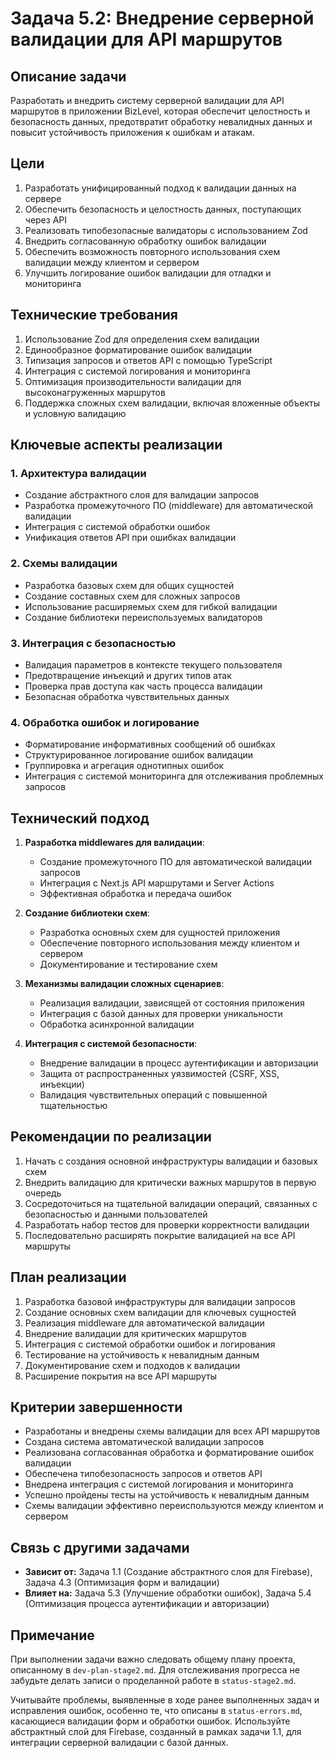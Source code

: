 # Задача 5.2: Внедрение серверной валидации для API маршрутов

## Описание задачи

Разработать и внедрить систему серверной валидации для API маршрутов в приложении BizLevel, которая обеспечит целостность и безопасность данных, предотвратит обработку невалидных данных и повысит устойчивость приложения к ошибкам и атакам.

## Цели

1. Разработать унифицированный подход к валидации данных на сервере
2. Обеспечить безопасность и целостность данных, поступающих через API
3. Реализовать типобезопасные валидаторы с использованием Zod
4. Внедрить согласованную обработку ошибок валидации
5. Обеспечить возможность повторного использования схем валидации между клиентом и сервером
6. Улучшить логирование ошибок валидации для отладки и мониторинга

## Технические требования

1. Использование Zod для определения схем валидации
2. Единообразное форматирование ошибок валидации
3. Типизация запросов и ответов API с помощью TypeScript
4. Интеграция с системой логирования и мониторинга
5. Оптимизация производительности валидации для высоконагруженных маршрутов
6. Поддержка сложных схем валидации, включая вложенные объекты и условную валидацию

## Ключевые аспекты реализации

### 1. Архитектура валидации
- Создание абстрактного слоя для валидации запросов
- Разработка промежуточного ПО (middleware) для автоматической валидации
- Интеграция с системой обработки ошибок
- Унификация ответов API при ошибках валидации

### 2. Схемы валидации
- Разработка базовых схем для общих сущностей
- Создание составных схем для сложных запросов
- Использование расширяемых схем для гибкой валидации
- Создание библиотеки переиспользуемых валидаторов

### 3. Интеграция с безопасностью
- Валидация параметров в контексте текущего пользователя
- Предотвращение инъекций и других типов атак
- Проверка прав доступа как часть процесса валидации
- Безопасная обработка чувствительных данных

### 4. Обработка ошибок и логирование
- Форматирование информативных сообщений об ошибках
- Структурированное логирование ошибок валидации
- Группировка и агрегация однотипных ошибок
- Интеграция с системой мониторинга для отслеживания проблемных запросов

## Технический подход

1. **Разработка middlewares для валидации**:
   - Создание промежуточного ПО для автоматической валидации запросов
   - Интеграция с Next.js API маршрутами и Server Actions
   - Эффективная обработка и передача ошибок

2. **Создание библиотеки схем**:
   - Разработка основных схем для сущностей приложения
   - Обеспечение повторного использования между клиентом и сервером
   - Документирование и тестирование схем

3. **Механизмы валидации сложных сценариев**:
   - Реализация валидации, зависящей от состояния приложения
   - Интеграция с базой данных для проверки уникальности
   - Обработка асинхронной валидации

4. **Интеграция с системой безопасности**:
   - Внедрение валидации в процесс аутентификации и авторизации
   - Защита от распространенных уязвимостей (CSRF, XSS, инъекции)
   - Валидация чувствительных операций с повышенной тщательностью

## Рекомендации по реализации

1. Начать с создания основной инфраструктуры валидации и базовых схем
2. Внедрить валидацию для критически важных маршрутов в первую очередь
3. Сосредоточиться на тщательной валидации операций, связанных с безопасностью и данными пользователей
4. Разработать набор тестов для проверки корректности валидации
5. Последовательно расширять покрытие валидацией на все API маршруты

## План реализации

1. Разработка базовой инфраструктуры для валидации запросов
2. Создание основных схем валидации для ключевых сущностей
3. Реализация middleware для автоматической валидации
4. Внедрение валидации для критических маршрутов
5. Интеграция с системой обработки ошибок и логирования
6. Тестирование на устойчивость к невалидным данным
7. Документирование схем и подходов к валидации
8. Расширение покрытия на все API маршруты

## Критерии завершенности

- Разработаны и внедрены схемы валидации для всех API маршрутов
- Создана система автоматической валидации запросов
- Реализована согласованная обработка и форматирование ошибок валидации
- Обеспечена типобезопасность запросов и ответов API
- Внедрена интеграция с системой логирования и мониторинга
- Успешно пройдены тесты на устойчивость к невалидным данным
- Схемы валидации эффективно переиспользуются между клиентом и сервером

## Связь с другими задачами

- **Зависит от:** Задача 1.1 (Создание абстрактного слоя для Firebase), Задача 4.3 (Оптимизация форм и валидации)
- **Влияет на:** Задача 5.3 (Улучшение обработки ошибок), Задача 5.4 (Оптимизация процесса аутентификации и авторизации)

## Примечание

При выполнении задачи важно следовать общему плану проекта, описанному в `dev-plan-stage2.md`. Для отслеживания прогресса не забудьте делать записи о проделанной работе в `status-stage2.md`.

Учитывайте проблемы, выявленные в ходе ранее выполненных задач и исправления ошибок, особенно те, что описаны в `status-errors.md`, касающиеся валидации форм и обработки ошибок. Используйте абстрактный слой для Firebase, созданный в рамках задачи 1.1, для интеграции серверной валидации с базой данных. 